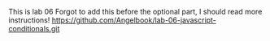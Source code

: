 This is lab 06
Forgot to add this before the optional part, I should read more instructions!
https://github.com/Angelbook/lab-06-javascript-conditionals.git